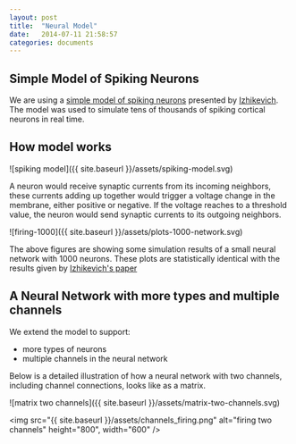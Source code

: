 ```yaml
---
layout: post
title:  "Neural Model"
date:   2014-07-11 21:58:57
categories: documents
---
```


## Simple Model of Spiking Neurons

We are using a
[simple model of spiking neurons](http://www.izhikevich.org/publications/spikes.htm)
presented by [Izhikevich](http://www.izhikevich.org/). The model was
used to simulate tens of thousands of spiking cortical neurons in real
time.

## How model works

![spiking model]({{ site.baseurl }}/assets/spiking-model.svg)

A neuron would receive synaptic currents from its incoming neighbors,
these currents adding up together would trigger a voltage change in
the membrane, either positive or negative. If the voltage reaches to a
threshold value, the neuron would send synaptic currents to its
outgoing neighbors.

![firing-1000]({{ site.baseurl }}/assets/plots-1000-network.svg)

The above figures are showing some simulation results of a small
neural network with 1000 neurons. These plots are statistically
identical with the results given by
[Izhikevich's paper](http://www.izhikevich.org/publications/spikes.pdf)

## A Neural Network with more types and multiple channels

We extend the model to support:

 - more types of neurons
 - multiple channels in the neural network

Below is a detailed illustration of how a neural network with two
channels, including channel connections, looks like as a matrix.

![matrix two channels]({{ site.baseurl }}/assets/matrix-two-channels.svg)

<img src="{{ site.baseurl }}/assets/channels_firing.png" alt="firing
two channels" height="800", width="600" />

 
